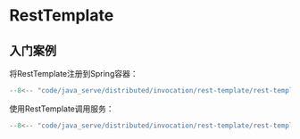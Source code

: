 # RestTemplate

## 入门案例

将RestTemplate注册到Spring容器：

``` java title="RestTemplateConfig.java"
--8<-- "code/java_serve/distributed/invocation/rest-template/rest-template-hello/src/main/java/com/luguosong/resttemplatehello/config/RestTemplateConfig.java"
```

使用RestTemplate调用服务：

``` java title="TestController.java"
--8<-- "code/java_serve/distributed/invocation/rest-template/rest-template-hello/src/main/java/com/luguosong/resttemplatehello/controller/TestController.java"
```

